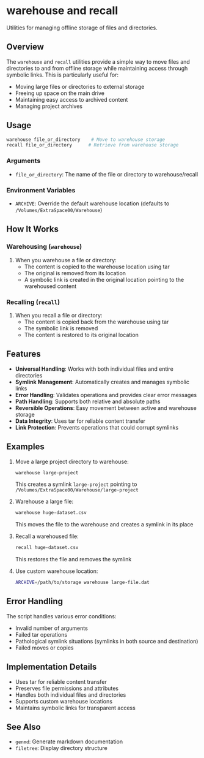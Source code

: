 # warehouse and recall

Utilities for managing offline storage of files and directories.

## Overview

The `warehouse` and `recall` utilities provide a simple way to move files and directories to and from offline storage while maintaining access through symbolic links. This is particularly useful for:

- Moving large files or directories to external storage
- Freeing up space on the main drive
- Maintaining easy access to archived content
- Managing project archives

## Usage

```bash
warehouse file_or_directory    # Move to warehouse storage
recall file_or_directory      # Retrieve from warehouse storage
```

### Arguments

- `file_or_directory`: The name of the file or directory to warehouse/recall

### Environment Variables

- `ARCHIVE`: Override the default warehouse location (defaults to `/Volumes/ExtraSpace00/Warehouse`)

## How It Works

### Warehousing (`warehouse`)

1. When you warehouse a file or directory:
   - The content is copied to the warehouse location using tar
   - The original is removed from its location
   - A symbolic link is created in the original location pointing to the warehoused content

### Recalling (`recall`)

1. When you recall a file or directory:
   - The content is copied back from the warehouse using tar
   - The symbolic link is removed
   - The content is restored to its original location

## Features

- **Universal Handling**: Works with both individual files and entire directories
- **Symlink Management**: Automatically creates and manages symbolic links
- **Error Handling**: Validates operations and provides clear error messages
- **Path Handling**: Supports both relative and absolute paths
- **Reversible Operations**: Easy movement between active and warehouse storage
- **Data Integrity**: Uses tar for reliable content transfer
- **Link Protection**: Prevents operations that could corrupt symlinks

## Examples

1. Move a large project directory to warehouse:

   ```bash
   warehouse large-project
   ```

   This creates a symlink `large-project` pointing to `/Volumes/ExtraSpace00/Warehouse/large-project`

2. Warehouse a large file:

   ```bash
   warehouse huge-dataset.csv
   ```

   This moves the file to the warehouse and creates a symlink in its place

3. Recall a warehoused file:

   ```bash
   recall huge-dataset.csv
   ```

   This restores the file and removes the symlink

4. Use custom warehouse location:

   ```bash
   ARCHIVE=/path/to/storage warehouse large-file.dat
   ```

## Error Handling

The script handles various error conditions:

- Invalid number of arguments
- Failed tar operations
- Pathological symlink situations (symlinks in both source and destination)
- Failed moves or copies

## Implementation Details

- Uses tar for reliable content transfer
- Preserves file permissions and attributes
- Handles both individual files and directories
- Supports custom warehouse locations
- Maintains symbolic links for transparent access

## See Also

- `genmd`: Generate markdown documentation
- `filetree`: Display directory structure
